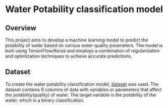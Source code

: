 # Water Potability classification model

## Overview

This project aims to develop a machine learning model to predict the potability of water based on various water quality parameters.
The model is built using TensorFlow/Keras and employs a combination of regularization and optimization techniques to achieve accurate predictions.

## Dataset

To create the water potability classification model, [dataset](https://drive.google.com/file/d/1VXHjV4Hi7d__I9v2KYudh32OVud3aEvm/view) was used. The
dataset contains 9 columns of data with variables or parameters that affect the potability(quality) of water. The target variable is the potability of
the water, which is a binary classification.


